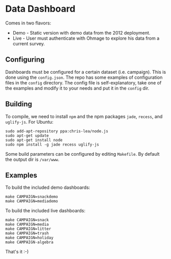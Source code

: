 Data Dashboard
==============

Comes in two flavors:

 * Demo - Static version with demo data from the 2012 deployment.
 * Live - User must authenticate with Ohmage to explore his data from a current survey.

Configuring
-----------

Dashboards must be configured for a certain dataset (i.e. campaign). This is done using the `config.json`. The repo has some examples of configuration files in the `config` directory. The config file is self-explanatory, take one of the examples and modify it to your needs and put it in the `config` dir.

Building 
--------

To compile, we need to install `npm` and the npm packages `jade`, `recess`, and `uglify-js`. For Ubuntu:

	sudo add-apt-repository ppa:chris-lea/node.js
	sudo apt-get update
	sudo apt-get install node
	sudo npm install -g jade recess uglify-js

Some build parameters can be configured by editing `Makefile`. By default the output dir is `/var/www`. 

Examples
--------

To build the included demo dashboards:

    make CAMPAIGN=snackdemo
    make CAMPAIGN=mediademo

To build the included live dashboards:

	make CAMPAIGN=snack
	make CAMPAIGN=media
	make CAMPAIGN=litter
	make CAMPAIGN=trash
	make CAMPAIGN=holiday
	make CAMPAIGN-algebra

That's it :-)




